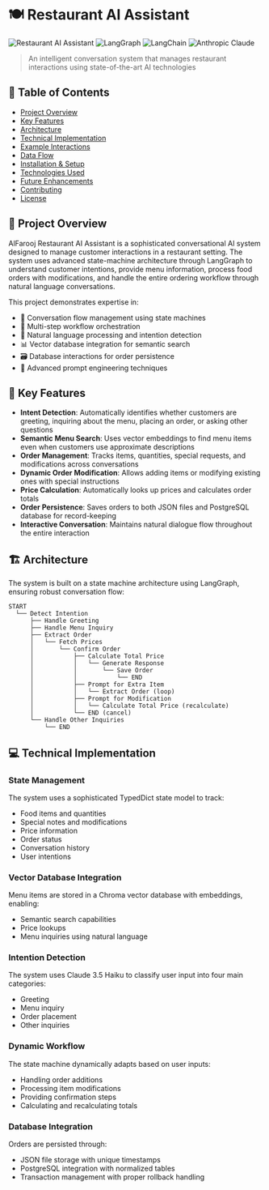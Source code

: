# 🍽️ Restaurant AI Assistant

![Restaurant AI Assistant](https://img.shields.io/badge/AI-Powered-brightgreen)
![LangGraph](https://img.shields.io/badge/LangGraph-State%20Machine-blue)
![LangChain](https://img.shields.io/badge/LangChain-Integration-orange)
![Anthropic Claude](https://img.shields.io/badge/Claude-3.5%20Haiku-purple)

> An intelligent conversation system that manages restaurant interactions using state-of-the-art AI technologies

## 📑 Table of Contents

- [Project Overview](#-project-overview)
- [Key Features](#-key-features)
- [Architecture](#-architecture)
- [Technical Implementation](#-technical-implementation)
- [Example Interactions](#-example-interactions)
- [Data Flow](#-data-flow)
- [Installation & Setup](#-installation--setup)
- [Technologies Used](#-technologies-used)
- [Future Enhancements](#-future-enhancements)
- [Contributing](#-contributing)
- [License](#-license)

## 🌟 Project Overview

AlFarooj Restaurant AI Assistant is a sophisticated conversational AI system designed to manage customer interactions in a restaurant setting. The system uses advanced state-machine architecture through LangGraph to understand customer intentions, provide menu information, process food orders with modifications, and handle the entire ordering workflow through natural language conversations.

This project demonstrates expertise in:
- 🧠 Conversation flow management using state machines
- 🔄 Multi-step workflow orchestration
- 💬 Natural language processing and intention detection
- 📊 Vector database integration for semantic search
- 🗃️ Database interactions for order persistence
- 🤖 Advanced prompt engineering techniques

## 🔑 Key Features

- **Intent Detection**: Automatically identifies whether customers are greeting, inquiring about the menu, placing an order, or asking other questions
- **Semantic Menu Search**: Uses vector embeddings to find menu items even when customers use approximate descriptions
- **Order Management**: Tracks items, quantities, special requests, and modifications across conversations
- **Dynamic Order Modification**: Allows adding items or modifying existing ones with special instructions
- **Price Calculation**: Automatically looks up prices and calculates order totals
- **Order Persistence**: Saves orders to both JSON files and PostgreSQL database for record-keeping
- **Interactive Conversation**: Maintains natural dialogue flow throughout the entire interaction

## 🏗️ Architecture

The system is built on a state machine architecture using LangGraph, ensuring robust conversation flow:

```
START
  └── Detect Intention
      ├── Handle Greeting
      ├── Handle Menu Inquiry
      ├── Extract Order
      │   └── Fetch Prices
      │       └── Confirm Order
      │           ├── Calculate Total Price
      │           │   └── Generate Response
      │           │       └── Save Order
      │           │           └── END
      │           ├── Prompt for Extra Item
      │           │   └── Extract Order (loop)
      │           ├── Prompt for Modification
      │           │   └── Calculate Total Price (recalculate)
      │           └── END (cancel)
      └── Handle Other Inquiries
          └── END
```

## 💻 Technical Implementation

### State Management

The system uses a sophisticated TypedDict state model to track:
- Food items and quantities
- Special notes and modifications
- Price information
- Order status
- Conversation history
- User intentions

### Vector Database Integration

Menu items are stored in a Chroma vector database with embeddings, enabling:
- Semantic search capabilities
- Price lookups
- Menu inquiries using natural language

### Intention Detection

The system uses Claude 3.5 Haiku to classify user input into four main categories:
- Greeting
- Menu inquiry
- Order placement
- Other inquiries

### Dynamic Workflow

The state machine dynamically adapts based on user inputs:
- Handling order additions
- Processing item modifications
- Providing confirmation steps
- Calculating and recalculating totals

### Database Integration

Orders are persisted through:
- JSON file storage with unique timestamps
- PostgreSQL integration with normalized tables
- Transaction management with proper rollback handling


